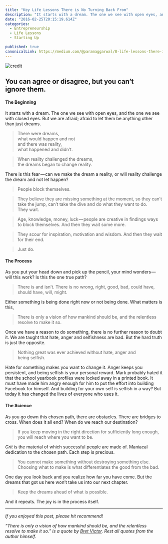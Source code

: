 ```yaml
---
title: "Key Life Lessons There is No Turning Back From"
description: "It starts with a dream. The one we see with open eyes, and the one we see with closed eyes. But we are afraid; afraid to let them be anything other than just dreams. There is this fear — can we make…"
date: "2016-02-25T20:15:19.614Z"
categories: 
  - Entrepreneurship
  - Life Lessons
  - Starting Up

published: true
canonicalLink: https://medium.com/@paramaggarwal/8-life-lessons-there-is-no-turning-back-from-db1de3fa34e0
---
```


![[credit](https://unsplash.com/photos/EeEx8zpOESA)](./asset-1.jpeg)

## You can agree or disagree, but you can’t ignore them.

#### The Beginning

It starts with a dream. The one we see with open eyes, and the one we see with closed eyes. But we are afraid; afraid to let them be anything other than just dreams.

> There were dreams,  
> what would happen and not  
> and there was reality,  
> what happened and didn’t.

> When reality challenged the dreams,  
> the dreams began to change reality.

There is this fear — can we make the dream a reality, or will reality challenge the dream and not let happen?

> People block themselves.

> They believe they are missing something at the moment, so they can’t take the jump, can’t take the dive and do what they want to do. They wait.

> Age, knowledge, money, luck — people are creative in findings ways to block themselves. And then they wait some more.

> They scour for inspiration, motivation and wisdom. And then they wait for their end.

> Just do.

#### The Process

As you put your head down and pick up the pencil, your mind wonders — will this work? Is this the one true path?

> There is and isn’t. There is no wrong, right, good, bad, could have, should have, will, might.

Either something is being done right now or not being done. What matters is this,

> There is only a vision of how mankind should be, and the relentless resolve to make it so.

Once we have a reason to do something, there is no further reason to doubt it. We are taught that hate, anger and selfishness are bad. But the hard truth is just the opposite.

> Nothing great was ever achieved without hate, anger and being selfish.

Hate for something makes you want to change it. Anger keeps you persistent, and being selfish is your personal reward. Mark probably hated it that the school yearbook profiles were locked away in a printed book. It must have made him angry enough for him to put the effort into building Facebook for himself. And building for your own self is selfish in a way? But today it has changed the lives of everyone who uses it.

#### The Science

As you go down this chosen path, there are obstacles. There are bridges to cross. When does it all end? When do we reach our destination?

> If you keep moving in the right direction for sufficiently long enough, you will reach where you want to be.

_Grit_ is the material of which successful people are made of. Maniacal dedication to the chosen path. Each step is precious.

> You cannot make something without destroying something else. Choosing what to make is what differentiates the good from the bad.

One day you look back and you realize how far you have come. But the dreams that got us here won’t take us into our next chapter.

> Keep the dreams ahead of what is possible.

And it repeats. The joy is in the process itself.

---

_If you enjoyed this post, please hit recommend!_

_“There is only a vision of how mankind should be, and the relentless resolve to make it so.” is a quote by_ [_Bret Victor_](http://worrydream.com/)_. Rest all quotes from the author himself._
